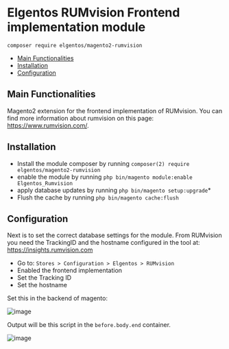 # Elgentos RUMvision Frontend implementation module

    composer require elgentos/magento2-rumvision

 - [Main Functionalities](#markdown-header-main-functionalities)
 - [Installation](#markdown-header-installation)
 - [Configuration](#markdown-header-configuration)


## Main Functionalities
Magento2 extension for the frontend implementation of RUMvision. You can find more information about rumvision on this page: https://www.rumvision.com/.

## Installation
 - Install the module composer by running `composer(2) require elgentos/magento2-rumvision`
 - enable the module by running `php bin/magento module:enable Elgentos_Rumvision`
 - apply database updates by running `php bin/magento setup:upgrade`\*
 - Flush the cache by running `php bin/magento cache:flush`

## Configuration
Next is to set the correct database settings for the module. From RUMvision you need the TrackingID and the hostname configured in the tool at: https://insights.rumvision.com

- Go to: `Stores > Configuration > Elgentos > RUMvision`
- Enabled the frontend implementation
- Set the Tracking ID
- Set the hostname

Set this in the backend of magento:

![image](https://user-images.githubusercontent.com/5089604/222476330-62a2d3df-b91c-4311-946a-0fb2137b778c.png)

Output will be this script in the `before.body.end` container.

![image](https://user-images.githubusercontent.com/5089604/222476703-417395cc-4bd6-4025-b3ef-98ee10019130.png)

